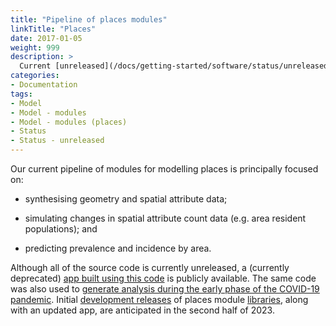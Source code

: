 ```yaml
---
title: "Pipeline of places modules"
linkTitle: "Places"
date: 2017-01-05
weight: 999
description: >
  Current [unreleased](/docs/getting-started/software/status/unreleased/) work to develop [modules](/docs/getting-started/concepts/module/) for modelling the demographic, environmental and proximity drivers of access, equity and outcomes in youth mental health.
categories: 
- Documentation
tags: 
- Model
- Model - modules
- Model - modules (places)
- Status
- Status - unreleased
---
```


Our current pipeline of modules for modelling places is principally focused on:

- synthesising geometry and spatial attribute data; 

- simulating changes in spatial attribute count data (e.g. area resident populations); and

- predicting prevalence and incidence by area.

Although all of the source code is currently unreleased, a (currently deprecated) [app built using this code](/docs/analyses/decision-aids/springtides-app/) is publicly available. The same code was also used to [generate analysis during the early phase of the COVID-19 pandemic](/blog/2021/02/18/modelling-the-mental-health-impacts-of-covid-19/). Initial [development releases](/docs/getting-started/software/status/development-releases/) of places module [libraries](/docs/getting-started/software/libraries/), along with an updated app, are anticipated in the second half of 2023.
